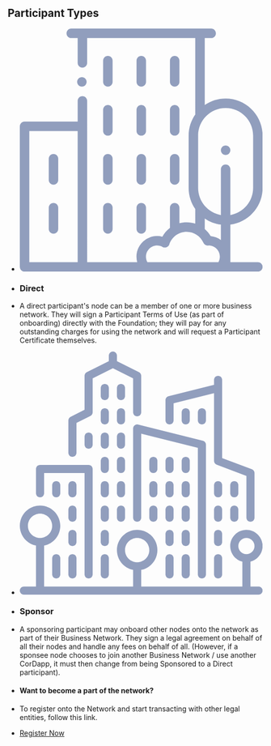 ## Participant Types

<!-- Generator: Adobe Illustrator 19.0.0, SVG Export Plug-In . SVG Version: 6.00 Build 0)  -->

-   <svg version="1.1" id="Layer_1" xmlns="http://www.w3.org/2000/svg" xmlnsXlink="http://www.w3.org/1999/xlink" x="0px" y="0px"
    	 viewBox="-3738 2800.29 70 70" enable-background="new -3738 2800.29 70 70" xmlSpace="preserve">
    <g id="XMLID_1992_">
    <g id="XMLID_605_">
    <path id="XMLID_606_" fill="#919EBD" d="M-3712.616,2817.015c0.755,0,1.367-0.612,1.367-1.367v-6.106
    			c0-0.755-0.612-1.367-1.367-1.367c-0.755,0-1.367,0.612-1.367,1.367v6.107
    			C-3713.983,2816.403-3713.371,2817.015-3712.616,2817.015z"/>
    <path id="XMLID_639_" fill="#919EBD" d="M-3702.983,2817.015c0.755,0,1.367-0.612,1.367-1.367v-6.106
    			c0-0.755-0.612-1.367-1.367-1.367s-1.367,0.612-1.367,1.367v6.107C-3704.35,2816.403-3703.738,2817.015-3702.983,2817.015z"/>
    <path id="XMLID_640_" fill="#919EBD" d="M-3693.349,2817.015c0.755,0,1.367-0.612,1.367-1.367v-6.106
    			c0-0.755-0.612-1.367-1.367-1.367c-0.755,0-1.367,0.612-1.367,1.367v6.107
    			C-3694.717,2816.403-3694.104,2817.015-3693.349,2817.015z"/>
    <path id="XMLID_641_" fill="#919EBD" d="M-3713.983,2829.764c0,0.755,0.612,1.367,1.367,1.367c0.755,0,1.367-0.612,1.367-1.367
    			v-6.107c0-0.755-0.612-1.367-1.367-1.367c-0.755,0-1.367,0.612-1.367,1.367V2829.764z"/>
    <path id="XMLID_642_" fill="#919EBD" d="M-3704.35,2829.764c0,0.755,0.612,1.367,1.367,1.367s1.367-0.612,1.367-1.367v-6.107
    			c0-0.755-0.612-1.367-1.367-1.367s-1.367,0.612-1.367,1.367V2829.764L-3704.35,2829.764z"/>
    <path id="XMLID_758_" fill="#919EBD" d="M-3694.717,2829.764c0,0.755,0.612,1.367,1.367,1.367c0.755,0,1.367-0.612,1.367-1.367
    			v-6.107c0-0.755-0.612-1.367-1.367-1.367c-0.755,0-1.367,0.612-1.367,1.367V2829.764z"/>
    <path id="XMLID_1086_" fill="#919EBD" d="M-3713.983,2843.88c0,0.755,0.612,1.367,1.367,1.367c0.755,0,1.367-0.612,1.367-1.367
    			v-6.107c0-0.755-0.612-1.367-1.367-1.367c-0.755,0-1.367,0.612-1.367,1.367V2843.88z"/>
    <path id="XMLID_1087_" fill="#919EBD" d="M-3704.35,2843.88c0,0.755,0.612,1.367,1.367,1.367s1.367-0.612,1.367-1.367v-6.107
    			c0-0.755-0.612-1.367-1.367-1.367s-1.367,0.612-1.367,1.367V2843.88L-3704.35,2843.88z"/>
    <path id="XMLID_1377_" fill="#919EBD" d="M-3694.717,2843.88c0,0.755,0.612,1.367,1.367,1.367c0.755,0,1.367-0.612,1.367-1.367
    			v-6.107c0-0.755-0.612-1.367-1.367-1.367c-0.755,0-1.367,0.612-1.367,1.367V2843.88z"/>
    <path id="XMLID_1693_" fill="#919EBD" d="M-3728.293,2836.406c-0.755,0-1.367,0.612-1.367,1.367v6.107
    			c0,0.755,0.612,1.367,1.367,1.367s1.367-0.612,1.367-1.367v-6.107C-3726.926,2837.018-3727.538,2836.406-3728.293,2836.406z"/>
    <path id="XMLID_1708_" fill="#919EBD" d="M-3728.293,2850.522c-0.755,0-1.367,0.612-1.367,1.367v6.107
    			c0,0.755,0.612,1.367,1.367,1.367s1.367-0.612,1.367-1.367v-6.107C-3726.926,2851.134-3727.538,2850.522-3728.293,2850.522z"/>
    <path id="XMLID_1712_" fill="#919EBD" d="M-3713.983,2857.996c0,0.755,0.612,1.367,1.367,1.367c0.755,0,1.367-0.612,1.367-1.367
    			v-6.107c0-0.755-0.612-1.367-1.367-1.367c-0.755,0-1.367,0.612-1.367,1.367V2857.996z"/>
    <path id="XMLID_1713_" fill="#919EBD" d="M-3704.35,2857.996c0,0.755,0.612,1.367,1.367,1.367s1.367-0.612,1.367-1.367v-6.107
    			c0-0.755-0.612-1.367-1.367-1.367s-1.367,0.612-1.367,1.367V2857.996L-3704.35,2857.996z"/>
    <path id="XMLID_1717_" fill="#919EBD" d="M-3678.664,2836.683c0.36,0,0.712-0.146,0.967-0.401s0.401-0.607,0.401-0.967
    			c0-0.361-0.146-0.712-0.401-0.967c-0.254-0.254-0.606-0.401-0.967-0.401c-0.36,0-0.712,0.146-0.967,0.401
    			c-0.254,0.254-0.401,0.607-0.401,0.967c0,0.359,0.146,0.712,0.401,0.967S-3679.024,2836.683-3678.664,2836.683z"/>
    <path id="XMLID_1755_" fill="#919EBD" d="M-3668,2846.183v-15.076c0-5.88-4.784-10.664-10.664-10.664
    			c-2.23,0-4.302,0.689-6.016,1.865v-19.283h1.846c0.755,0,1.367-0.612,1.367-1.367s-0.612-1.367-1.367-1.367h-3.213h-33.906h-3.213
    			c-0.755,0-1.367,0.612-1.367,1.367s0.612,1.367,1.367,1.367h1.846v7.155c0,0.755,0.612,1.367,1.367,1.367s1.367-0.612,1.367-1.367
    			v-7.155h31.172v21.738c0,0.079,0.008,0.155,0.021,0.23c-1.217,1.733-1.935,3.841-1.935,6.115v15.076
    			c0,2.261,0.709,4.358,1.914,6.085v4.197c-0.787-0.257-1.62-0.394-2.476-0.394c-0.72,0-1.421,0.096-2.092,0.277v-4.459
    			c0-0.755-0.612-1.367-1.367-1.367c-0.755,0-1.367,0.612-1.367,1.367v5.799c-0.892,0.675-1.644,1.537-2.192,2.543
    			c-0.492-0.129-1-0.196-1.511-0.196c-3.279,0-5.947,2.668-5.947,5.947c0,0.534,0.073,1.063,0.213,1.572h-14.432v-46.439
    			c0-0.755-0.612-1.367-1.367-1.367s-1.367,0.612-1.367,1.367v5.97h-15.312c-0.755,0-1.367,0.612-1.367,1.367v40.469
    			c0,0.755,0.612,1.367,1.367,1.367h67.266c0.755,0,1.367-0.612,1.367-1.367s-0.612-1.367-1.367-1.367h-7.93v-10.799
    			C-3672.06,2856.083-3668,2851.6-3668,2846.183z M-3735.266,2829.821h13.945v37.734h-13.945V2829.821z M-3678.664,2823.177
    			c4.372,0,7.93,3.557,7.93,7.93v15.076c0,3.906-2.84,7.159-6.562,7.809v-13.208c0-0.755-0.612-1.367-1.367-1.367
    			s-1.367,0.612-1.367,1.367v13.208c-3.723-0.65-6.562-3.903-6.562-7.809v-15.076
    			C-3686.594,2826.735-3683.036,2823.177-3678.664,2823.177z M-3684.68,2854.983c1.357,0.931,2.94,1.554,4.648,1.774v4.432
    			c-0.839-0.616-1.844-1.02-2.936-1.125c-0.456-0.788-1.038-1.481-1.712-2.061V2854.983z M-3686.047,2867.556h-15.174
    			c-0.268-0.477-0.412-1.019-0.412-1.572c0-1.771,1.441-3.213,3.213-3.213c0.549,0,1.09,0.141,1.566,0.408
    			c0.356,0.199,0.783,0.229,1.163,0.082c0.38-0.147,0.675-0.458,0.803-0.845c0.714-2.159,2.722-3.61,4.997-3.61
    			c2.09,0,3.983,1.238,4.823,3.155c0.23,0.524,0.761,0.849,1.334,0.816c0.063-0.004,0.126-0.006,0.189-0.006
    			c1.771,0,3.213,1.441,3.213,3.213c0,0.553-0.144,1.095-0.412,1.572H-3686.047z"/>
    <path id="XMLID_1787_" fill="#919EBD" d="M-3720.108,2817.015c0.36,0,0.712-0.145,0.967-0.401
    			c0.254-0.254,0.401-0.607,0.401-0.967s-0.146-0.711-0.401-0.967c-0.254-0.254-0.607-0.401-0.967-0.401s-0.712,0.146-0.967,0.401
    			c-0.254,0.254-0.401,0.607-0.401,0.967s0.146,0.712,0.401,0.967C-3720.82,2816.87-3720.467,2817.015-3720.108,2817.015z"/>
    </g>
    </g>
    </svg>

-   ### Direct

-   A direct participant's node can be a member of one or more business network. They will sign a Participant Terms of Use (as part of onboarding) directly with the Foundation; they will pay for any outstanding charges for using the network and will request a Participant Certificate themselves.

<!-- Generator: Adobe Illustrator 19.0.0, SVG Export Plug-In . SVG Version: 6.00 Build 0)  -->

-   <svg version="1.1" id="Layer_1" xmlns="http://www.w3.org/2000/svg" xmlnsXlink="http://www.w3.org/1999/xlink" x="0px" y="0px"
    	 viewBox="-3745.5 2792.79 85 85" enable-background="new -3745.5 2792.79 85 85" xmlSpace="preserve">
    <g>
    <g>
    <g>
    <path fill="#919EBD" d="M-3691.667,2848.04c0-0.782-0.635-1.417-1.417-1.417s-1.417,0.635-1.417,1.417v2.833
    				c0,0.782,0.635,1.417,1.417,1.417s1.417-0.635,1.417-1.417V2848.04z"/>
    <path fill="#919EBD" d="M-3693.083,2863.624c-0.782,0-1.417,0.635-1.417,1.417v5.667c0,0.782,0.635,1.417,1.417,1.417
    				c0.782,0,1.417-0.635,1.417-1.417v-5.667C-3691.667,2864.258-3692.301,2863.624-3693.083,2863.624z"/>
    <path fill="#919EBD" d="M-3686,2831.04c0-0.782-0.635-1.417-1.417-1.417c-0.782,0-1.417,0.635-1.417,1.417v2.833
    				c0,0.782,0.635,1.417,1.417,1.417c0.782,0,1.417-0.635,1.417-1.417V2831.04z"/>
    <path fill="#919EBD" d="M-3691.667,2839.54c0-0.782-0.635-1.417-1.417-1.417s-1.417,0.635-1.417,1.417v2.833
    				c0,0.782,0.635,1.417,1.417,1.417s1.417-0.635,1.417-1.417V2839.54z"/>
    <path fill="#919EBD" d="M-3691.667,2856.54c0-0.782-0.635-1.417-1.417-1.417s-1.417,0.635-1.417,1.417v2.833
    				c0,0.782,0.635,1.417,1.417,1.417c0.782,0,1.417-0.635,1.417-1.417L-3691.667,2856.54L-3691.667,2856.54z"/>
    <path fill="#919EBD" d="M-3686,2839.54c0-0.782-0.635-1.417-1.417-1.417c-0.782,0-1.417,0.635-1.417,1.417v2.833
    				c0,0.782,0.635,1.417,1.417,1.417c0.782,0,1.417-0.635,1.417-1.417V2839.54z"/>
    <path fill="#919EBD" d="M-3697.333,2831.04c0-0.782-0.635-1.417-1.417-1.417s-1.417,0.635-1.417,1.417v2.833
    				c0,0.782,0.635,1.417,1.417,1.417s1.417-0.635,1.417-1.417V2831.04z"/>
    <path fill="#919EBD" d="M-3691.667,2831.04c0-0.782-0.635-1.417-1.417-1.417s-1.417,0.635-1.417,1.417v2.833
    				c0,0.782,0.635,1.417,1.417,1.417s1.417-0.635,1.417-1.417V2831.04z"/>
    <path fill="#919EBD" d="M-3686,2816.874v-2.833c0-0.782-0.635-1.417-1.417-1.417c-0.782,0-1.417,0.635-1.417,1.417v2.833
    				c0,0.782,0.635,1.417,1.417,1.417C-3686.635,2818.29-3686,2817.655-3686,2816.874z"/>
    <path fill="#919EBD" d="M-3697.333,2839.54c0-0.782-0.635-1.417-1.417-1.417s-1.417,0.635-1.417,1.417v2.833
    				c0,0.782,0.635,1.417,1.417,1.417s1.417-0.635,1.417-1.417V2839.54z"/>
    <path fill="#919EBD" d="M-3680.333,2814.04c0-0.782-0.635-1.417-1.417-1.417s-1.417,0.635-1.417,1.417v2.833
    				c0,0.782,0.635,1.417,1.417,1.417s1.417-0.635,1.417-1.417V2814.04z"/>
    <path fill="#919EBD" d="M-3698.75,2846.624c-0.782,0-1.417,0.635-1.417,1.417v2.833c0,0.782,0.635,1.417,1.417,1.417
    				s1.417-0.635,1.417-1.417v-2.833C-3697.333,2847.258-3697.968,2846.624-3698.75,2846.624z"/>
    <path fill="#919EBD" d="M-3674.667,2856.54c0-0.782-0.635-1.417-1.417-1.417s-1.417,0.635-1.417,1.417v2.833
    				c0,0.782,0.635,1.417,1.417,1.417c0.782,0,1.417-0.635,1.417-1.417L-3674.667,2856.54L-3674.667,2856.54z"/>
    <path fill="#919EBD" d="M-3676.083,2863.624c-0.782,0-1.417,0.635-1.417,1.417v5.667c0,0.782,0.635,1.417,1.417,1.417
    				c0.782,0,1.417-0.635,1.417-1.417v-5.667C-3674.667,2864.258-3675.301,2863.624-3676.083,2863.624z"/>
    <path fill="#919EBD" d="M-3670.417,2846.624c-0.782,0-1.417,0.635-1.417,1.417v2.833c0,0.782,0.635,1.417,1.417,1.417
    				c0.782,0,1.417-0.635,1.417-1.417v-2.833C-3669,2847.258-3669.635,2846.624-3670.417,2846.624z"/>
    <path fill="#919EBD" d="M-3693.083,2818.29c0.782,0,1.417-0.635,1.417-1.417v-5.977l14.167-3.542v23.685
    				c0,0.591,0.367,1.119,0.919,1.327l10.414,3.905v14.602c0,0.782,0.635,1.417,1.417,1.417s1.417-0.635,1.417-1.417v-15.583
    				c0-0.591-0.367-1.119-0.919-1.327l-10.414-3.905v-27.352c0-0.782-0.635-1.417-1.417-1.417c-0.782,0-1.417,0.635-1.417,1.417
    				v1.727l-15.927,3.982c-0.63,0.157-1.073,0.724-1.073,1.374v7.083C-3694.5,2817.655-3693.865,2818.29-3693.083,2818.29z"/>
    <path fill="#919EBD" d="M-3669,2839.54c0-0.782-0.635-1.417-1.417-1.417c-0.782,0-1.417,0.635-1.417,1.417v2.833
    				c0,0.782,0.635,1.417,1.417,1.417c0.782,0,1.417-0.635,1.417-1.417V2839.54z"/>
    <path fill="#919EBD" d="M-3674.667,2839.54c0-0.782-0.635-1.417-1.417-1.417s-1.417,0.635-1.417,1.417v2.833
    				c0,0.782,0.635,1.417,1.417,1.417s1.417-0.635,1.417-1.417V2839.54z"/>
    <path fill="#919EBD" d="M-3686,2856.54c0-0.782-0.635-1.417-1.417-1.417c-0.782,0-1.417,0.635-1.417,1.417v2.833
    				c0,0.782,0.635,1.417,1.417,1.417c0.782,0,1.417-0.635,1.417-1.417V2856.54z"/>
    <path fill="#919EBD" d="M-3674.667,2848.04c0-0.782-0.635-1.417-1.417-1.417s-1.417,0.635-1.417,1.417v2.833
    				c0,0.782,0.635,1.417,1.417,1.417s1.417-0.635,1.417-1.417V2848.04z"/>
    <path fill="#919EBD" d="M-3687.417,2863.624c-0.782,0-1.417,0.635-1.417,1.417v5.667c0,0.782,0.635,1.417,1.417,1.417
    				c0.782,0,1.417-0.635,1.417-1.417v-5.667C-3686,2864.258-3686.635,2863.624-3687.417,2863.624z"/>
    <path fill="#919EBD" d="M-3686,2848.04c0-0.782-0.635-1.417-1.417-1.417c-0.782,0-1.417,0.635-1.417,1.417v2.833
    				c0,0.782,0.635,1.417,1.417,1.417c0.782,0,1.417-0.635,1.417-1.417V2848.04z"/>
    <path fill="#919EBD" d="M-3681.75,2872.124c0.782,0,1.417-0.635,1.417-1.417v-45.333c0-0.65-0.443-1.217-1.072-1.374
    				l-22.667-5.667c-0.421-0.106-0.873-0.01-1.216,0.258c-0.344,0.268-0.545,0.68-0.545,1.116v31.167
    				c0,0.782,0.635,1.417,1.417,1.417s1.417-0.635,1.417-1.417v-29.352l19.833,4.958v44.227
    				C-3683.167,2871.489-3682.532,2872.124-3681.75,2872.124z"/>
    <path fill="#919EBD" d="M-3714.333,2822.54c0-0.782-0.635-1.417-1.417-1.417s-1.417,0.635-1.417,1.417v2.833
    				c0,0.782,0.635,1.417,1.417,1.417s1.417-0.635,1.417-1.417V2822.54z"/>
    <path fill="#919EBD" d="M-3714.333,2814.04c0-0.782-0.635-1.417-1.417-1.417s-1.417,0.635-1.417,1.417v2.833
    				c0,0.782,0.635,1.417,1.417,1.417s1.417-0.635,1.417-1.417V2814.04z"/>
    <path fill="#919EBD" d="M-3725.667,2856.54c0-0.782-0.635-1.417-1.417-1.417s-1.417,0.635-1.417,1.417v2.833
    				c0,0.782,0.635,1.417,1.417,1.417c0.782,0,1.417-0.635,1.417-1.417L-3725.667,2856.54L-3725.667,2856.54z"/>
    <path fill="#919EBD" d="M-3738.417,2843.79c0.782,0,1.417-0.635,1.417-1.417v-7.083h14.167v35.417
    				c0,0.782,0.635,1.417,1.417,1.417s1.417-0.635,1.417-1.417v-36.833c0-0.782-0.635-1.417-1.417-1.417h-17
    				c-0.782,0-1.417,0.635-1.417,1.417v8.5C-3739.833,2843.155-3739.199,2843.79-3738.417,2843.79z"/>
    <path fill="#919EBD" d="M-3722.833,2822.54v2.833c0,0.782,0.635,1.417,1.417,1.417s1.417-0.635,1.417-1.417v-2.833
    				c0-0.782-0.635-1.417-1.417-1.417S-3722.833,2821.758-3722.833,2822.54z"/>
    <path fill="#919EBD" d="M-3714.333,2805.54c0-0.782-0.635-1.417-1.417-1.417s-1.417,0.635-1.417,1.417v2.833
    				c0,0.782,0.635,1.417,1.417,1.417s1.417-0.635,1.417-1.417V2805.54z"/>
    <path fill="#919EBD" d="M-3727.083,2863.624c-0.782,0-1.417,0.635-1.417,1.417v5.667c0,0.782,0.635,1.417,1.417,1.417
    				c0.782,0,1.417-0.635,1.417-1.417v-5.667C-3725.667,2864.258-3726.301,2863.624-3727.083,2863.624z"/>
    <path fill="#919EBD" d="M-3661.917,2874.957h-2.833v-8.701c2.437-0.633,4.25-2.833,4.25-5.466c0-3.125-2.542-5.667-5.667-5.667
    				c-3.125,0-5.667,2.542-5.667,5.667c0,2.632,1.813,4.832,4.25,5.466v8.701H-3703v-5.81c3.229-0.659,5.667-3.519,5.667-6.94
    				c0-3.906-3.177-7.083-7.083-7.083s-7.083,3.177-7.083,7.083c0,3.421,2.438,6.282,5.667,6.94v5.81H-3737v-14.31
    				c3.229-0.659,5.667-3.519,5.667-6.94c0-3.906-3.177-7.083-7.083-7.083c-3.906,0-7.083,3.178-7.083,7.083
    				c0,3.421,2.438,6.282,5.667,6.94v14.31h-4.25c-0.782,0-1.417,0.635-1.417,1.417s0.635,1.417,1.417,1.417h82.167
    				c0.782,0,1.417-0.635,1.417-1.417C-3660.5,2875.592-3661.135,2874.957-3661.917,2874.957z M-3742.667,2853.707
    				c0-2.343,1.907-4.25,4.25-4.25c2.343,0,4.25,1.907,4.25,4.25c0,2.343-1.907,4.25-4.25,4.25
    				C-3740.76,2857.957-3742.667,2856.05-3742.667,2853.707z M-3708.667,2862.207c0-2.343,1.907-4.25,4.25-4.25
    				c2.343,0,4.25,1.907,4.25,4.25c0,2.343-1.907,4.25-4.25,4.25C-3706.76,2866.457-3708.667,2864.55-3708.667,2862.207z
    				 M-3669,2860.79c0-1.562,1.271-2.833,2.833-2.833c1.562,0,2.833,1.271,2.833,2.833c0,1.562-1.271,2.833-2.833,2.833
    				C-3667.729,2863.624-3669,2862.353-3669,2860.79z"/>
    <path fill="#919EBD" d="M-3734.167,2865.04v5.667c0,0.782,0.635,1.417,1.417,1.417s1.417-0.635,1.417-1.417v-5.667
    				c0-0.782-0.635-1.417-1.417-1.417S-3734.167,2864.258-3734.167,2865.04z"/>
    <path fill="#919EBD" d="M-3725.667,2839.54c0-0.782-0.635-1.417-1.417-1.417s-1.417,0.635-1.417,1.417v2.833
    				c0,0.782,0.635,1.417,1.417,1.417s1.417-0.635,1.417-1.417V2839.54z"/>
    <path fill="#919EBD" d="M-3725.667,2848.04c0-0.782-0.635-1.417-1.417-1.417s-1.417,0.635-1.417,1.417v2.833
    				c0,0.782,0.635,1.417,1.417,1.417s1.417-0.635,1.417-1.417V2848.04z"/>
    <path fill="#919EBD" d="M-3734.167,2839.54v2.833c0,0.782,0.635,1.417,1.417,1.417s1.417-0.635,1.417-1.417v-2.833
    				c0-0.782-0.635-1.417-1.417-1.417S-3734.167,2838.758-3734.167,2839.54z"/>
    <path fill="#919EBD" d="M-3714.333,2848.04c0-0.782-0.635-1.417-1.417-1.417s-1.417,0.635-1.417,1.417v2.833
    				c0,0.782,0.635,1.417,1.417,1.417s1.417-0.635,1.417-1.417V2848.04z"/>
    <path fill="#919EBD" d="M-3708.667,2831.04c0-0.782-0.635-1.417-1.417-1.417s-1.417,0.635-1.417,1.417v2.833
    				c0,0.782,0.635,1.417,1.417,1.417s1.417-0.635,1.417-1.417V2831.04z"/>
    <path fill="#919EBD" d="M-3708.667,2822.54c0-0.782-0.635-1.417-1.417-1.417s-1.417,0.635-1.417,1.417v2.833
    				c0,0.782,0.635,1.417,1.417,1.417s1.417-0.635,1.417-1.417V2822.54z"/>
    <path fill="#919EBD" d="M-3708.667,2839.54c0-0.782-0.635-1.417-1.417-1.417s-1.417,0.635-1.417,1.417v2.833
    				c0,0.782,0.635,1.417,1.417,1.417s1.417-0.635,1.417-1.417V2839.54z"/>
    <path fill="#919EBD" d="M-3710.083,2846.624c-0.782,0-1.417,0.635-1.417,1.417v2.833c0,0.782,0.635,1.417,1.417,1.417
    				c0.782,0,1.417-0.635,1.417-1.417v-2.833C-3708.667,2847.258-3709.301,2846.624-3710.083,2846.624z"/>
    <path fill="#919EBD" d="M-3708.667,2814.04c0-0.782-0.635-1.417-1.417-1.417s-1.417,0.635-1.417,1.417v2.833
    				c0,0.782,0.635,1.417,1.417,1.417s1.417-0.635,1.417-1.417V2814.04z"/>
    <path fill="#919EBD" d="M-3714.333,2856.54c0-0.782-0.635-1.417-1.417-1.417s-1.417,0.635-1.417,1.417v2.833
    				c0,0.782,0.635,1.417,1.417,1.417s1.417-0.635,1.417-1.417V2856.54z"/>
    <path fill="#919EBD" d="M-3727.083,2829.624c0.782,0,1.417-0.635,1.417-1.417v-10.458l4.883-2.441
    				c0.48-0.241,0.783-0.731,0.783-1.268v-11.875l7.083-3.542l7.083,3.542v11.875c0,0.782,0.635,1.417,1.417,1.417
    				s1.417-0.635,1.417-1.417v-12.75c0-0.537-0.303-1.027-0.783-1.268l-7.717-3.858v-1.958c0-0.782-0.635-1.417-1.417-1.417
    				c-0.782,0-1.417,0.635-1.417,1.417v1.958l-7.717,3.857c-0.48,0.241-0.783,0.731-0.783,1.268v11.875l-4.883,2.441
    				c-0.48,0.241-0.783,0.731-0.783,1.268v11.333C-3728.5,2828.989-3727.865,2829.624-3727.083,2829.624z"/>
    <path fill="#919EBD" d="M-3714.333,2839.54c0-0.782-0.635-1.417-1.417-1.417s-1.417,0.635-1.417,1.417v2.833
    				c0,0.782,0.635,1.417,1.417,1.417s1.417-0.635,1.417-1.417V2839.54z"/>
    <path fill="#919EBD" d="M-3715.75,2863.624c-0.782,0-1.417,0.635-1.417,1.417v5.667c0,0.782,0.635,1.417,1.417,1.417
    				s1.417-0.635,1.417-1.417v-5.667C-3714.333,2864.258-3714.968,2863.624-3715.75,2863.624z"/>
    <path fill="#919EBD" d="M-3708.667,2805.54c0-0.782-0.635-1.417-1.417-1.417s-1.417,0.635-1.417,1.417v2.833
    				c0,0.782,0.635,1.417,1.417,1.417s1.417-0.635,1.417-1.417V2805.54z"/>
    <path fill="#919EBD" d="M-3714.333,2831.04c0-0.782-0.635-1.417-1.417-1.417s-1.417,0.635-1.417,1.417v2.833
    				c0,0.782,0.635,1.417,1.417,1.417s1.417-0.635,1.417-1.417V2831.04z"/>
    </g>
    </g>
    </g>
    </svg>

-   ### Sponsor

-   A sponsoring participant may onboard other nodes onto the network as part of their Business Network. They sign a legal agreement on behalf of all their nodes and handle any fees on behalf of all. (However, if a sponsee node chooses to join another Business Network / use another CorDapp, it must then change from being Sponsored to a Direct participant).

<!-- Box  -->

-   #### Want to become a part of the network?

-   To register onto the Network and start transacting with other legal entities, follow this link.

-   [Register Now](/corda_network/register)
